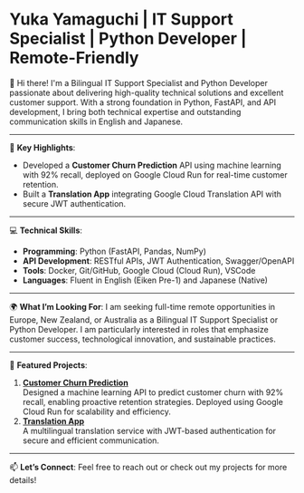 # Yuka Yamaguchi | IT Support Specialist | Python Developer | Remote-Friendly

👋 Hi there! I'm a Bilingual IT Support Specialist and Python Developer passionate about delivering high-quality technical solutions and excellent customer support. With a strong foundation in Python, FastAPI, and API development, I bring both technical expertise and outstanding communication skills in English and Japanese.

---

🌟 **Key Highlights**:
- Developed a **Customer Churn Prediction** API using machine learning with 92% recall, deployed on Google Cloud Run for real-time customer retention.
- Built a **Translation App** integrating Google Cloud Translation API with secure JWT authentication.

---

💻 **Technical Skills**:
- **Programming**: Python (FastAPI, Pandas, NumPy)
- **API Development**: RESTful APIs, JWT Authentication, Swagger/OpenAPI
- **Tools**: Docker, Git/GitHub, Google Cloud (Cloud Run), VSCode
- **Languages**: Fluent in English (Eiken Pre-1) and Japanese (Native)

---

🌍 **What I’m Looking For**:
I am seeking full-time remote opportunities in Europe, New Zealand, or Australia as a Bilingual IT Support Specialist or Python Developer. I am particularly interested in roles that emphasize customer success, technological innovation, and sustainable practices.

---

📂 **Featured Projects**:
1. **[Customer Churn Prediction](https://github.com/JourneySculptor/customer-churn-prediction)**  
   Designed a machine learning API to predict customer churn with 92% recall, enabling proactive retention strategies. Deployed using Google Cloud Run for scalability and efficiency.
2. **[Translation App](https://github.com/JourneySculptor/translation_app)**  
   A multilingual translation service with JWT-based authentication for secure and efficient communication.

---

📫 **Let’s Connect**:
Feel free to reach out or check out my projects for more details!
